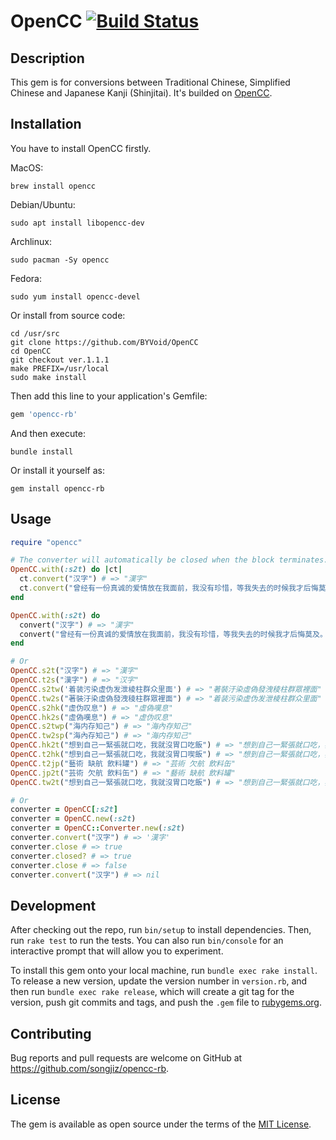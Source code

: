 # OpenCC [![Build Status](https://travis-ci.org/songjiz/opencc-rb.svg?branch=master)](https://travis-ci.org/songjiz/opencc-rb)

## Description

This gem is for conversions between Traditional Chinese, Simplified Chinese and Japanese Kanji (Shinjitai). It's builded on [OpenCC](https://github.com/BYVoid/OpenCC).

## Installation

You have to install OpenCC firstly.

MacOS:

```shell
brew install opencc
```

Debian/Ubuntu:

```shell
sudo apt install libopencc-dev
```
Archlinux:

```shell
sudo pacman -Sy opencc
```

Fedora:

```shell
sudo yum install opencc-devel
```

Or install from source code:

```shell
cd /usr/src
git clone https://github.com/BYVoid/OpenCC
cd OpenCC
git checkout ver.1.1.1
make PREFIX=/usr/local
sudo make install
```

Then add this line to your application's Gemfile:

```ruby
gem 'opencc-rb'
```

And then execute:

```shell
bundle install
```

Or install it yourself as:

```shell
gem install opencc-rb
```

## Usage

```ruby
require "opencc"

# The converter will automatically be closed when the block terminates.
OpenCC.with(:s2t) do |ct|
  ct.convert("汉字") # => "漢字"
  ct.convert("曾经有一份真诚的爱情放在我面前，我没有珍惜，等我失去的时候我才后悔莫及。人事间最痛苦的事莫过于此。如果上天能够给我一个再来一次得机会，我会对那个女孩子说三个字，我爱你。如果非要在这份爱上加个期限，我希望是，一万年。") # => "曾經有一份真誠的愛情放在我面前，我沒有珍惜，等我失去的時候我才後悔莫及。人事間最痛苦的事莫過於此。如果上天能夠給我一個再來一次得機會，我會對那個女孩子說三個字，我愛你。如果非要在這份愛上加個期限，我希望是，一萬年。"
end

OpenCC.with(:s2t) do
  convert("汉字") # => "漢字"
  convert("曾经有一份真诚的爱情放在我面前，我没有珍惜，等我失去的时候我才后悔莫及。人事间最痛苦的事莫过于此。如果上天能够给我一个再来一次得机会，我会对那个女孩子说三个字，我爱你。如果非要在这份爱上加个期限，我希望是，一万年。") # => "曾經有一份真誠的愛情放在我面前，我沒有珍惜，等我失去的時候我才後悔莫及。人事間最痛苦的事莫過於此。如果上天能夠給我一個再來一次得機會，我會對那個女孩子說三個字，我愛你。如果非要在這份愛上加個期限，我希望是，一萬年。"
end

# Or
OpenCC.s2t("汉字") # => "漢字"
OpenCC.t2s("漢字") # => "汉字"
OpenCC.s2tw('着装污染虚伪发泄棱柱群众里面') # => "著裝汙染虛偽發洩稜柱群眾裡面"
OpenCC.tw2s("著裝汙染虛偽發洩稜柱群眾裡面") # => "着装污染虚伪发泄棱柱群众里面"
OpenCC.s2hk("虚伪叹息") # => "虛偽嘆息"
OpenCC.hk2s("虛偽嘆息") # => "虚伪叹息"
OpenCC.s2twp("海内存知己") # => "海內存知己"
OpenCC.tw2sp("海內存知己") # => "海内存知己"
OpenCC.hk2t("想到自己一緊張就口吃，我就沒胃口吃飯") # => "想到自己一緊張就口吃，我就沒胃口喫飯"
OpenCC.t2hk("想到自己一緊張就口吃，我就沒胃口喫飯") # => "想到自己一緊張就口吃，我就沒胃口吃飯"
OpenCC.t2jp("藝術 缺航 飲料罐") # => "芸術 欠航 飲料缶"
OpenCC.jp2t("芸術 欠航 飲料缶") # => "藝術 缺航 飲料罐"
OpenCC.tw2t("想到自己一緊張就口吃，我就沒胃口吃飯") # => "想到自己一緊張就口吃，我就沒胃口喫飯"

# Or
converter = OpenCC[:s2t]
converter = OpenCC.new(:s2t)
converter = OpenCC::Converter.new(:s2t)
converter.convert("汉字") # => '漢字'
converter.close # => true
converter.closed? # => true
converter.close # => false
converter.convert("汉字") # => nil
```

## Development

After checking out the repo, run `bin/setup` to install dependencies. Then, run `rake test` to run the tests. You can also run `bin/console` for an interactive prompt that will allow you to experiment.

To install this gem onto your local machine, run `bundle exec rake install`. To release a new version, update the version number in `version.rb`, and then run `bundle exec rake release`, which will create a git tag for the version, push git commits and tags, and push the `.gem` file to [rubygems.org](https://rubygems.org).

## Contributing

Bug reports and pull requests are welcome on GitHub at https://github.com/songjiz/opencc-rb.


## License

The gem is available as open source under the terms of the [MIT License](https://opensource.org/licenses/MIT).
